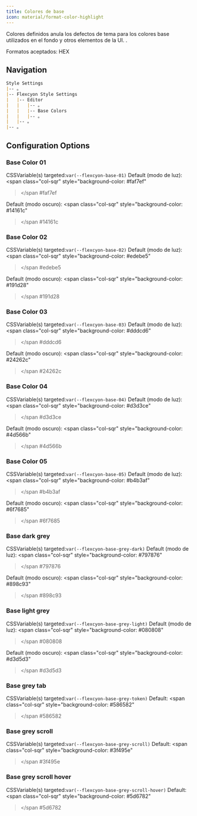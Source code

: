 ```yaml
---
title: Colores de base
icon: material/format-color-highlight
---
```


Colores definidos anula los defectos de tema para los colores base utilizados en el fondo
y otros elementos de la UI.
.

Formatos aceptados: HEX

## Navigation

```md
Style Settings
|-- 。
|-- Flexcyon Style Settings
|   |-- Editor
|   |   |-- 。
|   |   |-- Base Colors
|   |   |-- 。
|   |-- 。
|-- 。
```

## Configuration Options

### Base Color 01

CSSVariable(s) targeted:`var(--flexcyon-base-01)`
Default (modo de luz):
<span class="col-sqr" style="background-color: #faf7ef"
></span
>#faf7ef

Default (modo oscuro):
<span class="col-sqr" style="background-color: #14161c"
></span
>#14161c

### Base Color 02

CSSVariable(s) targeted:`var(--flexcyon-base-02)`
Default (modo de luz):
<span class="col-sqr" style="background-color: #edebe5"
></span
>#edebe5

Default (modo oscuro):
<span class="col-sqr" style="background-color: #191d28"
></span
>#191d28

### Base Color 03

CSSVariable(s) targeted:`var(--flexcyon-base-03)`
Default (modo de luz):
<span class="col-sqr" style="background-color: #dddcd6"
></span
>#dddcd6

Default (modo oscuro):
<span class="col-sqr" style="background-color: #24262c"
></span
>#24262c

### Base Color 04

CSSVariable(s) targeted:`var(--flexcyon-base-04)`
Default (modo de luz):
<span class="col-sqr" style="background-color: #d3d3ce"
></span
>#d3d3ce

Default (modo oscuro):
<span class="col-sqr" style="background-color: #4d566b"
></span
>#4d566b

### Base Color 05

CSSVariable(s) targeted:`var(--flexcyon-base-05)`
Default (modo de luz):
<span class="col-sqr" style="background-color: #b4b3af"
></span
>#b4b3af

Default (modo oscuro):
<span class="col-sqr" style="background-color: #6f7685"
></span
>#6f7685

### Base dark grey

CSSVariable(s) targeted:`var(--flexcyon-base-grey-dark)`
Default (modo de luz):
<span class="col-sqr" style="background-color: #797876"
></span
>#797876

Default (modo oscuro):
<span class="col-sqr" style="background-color: #898c93"
></span
>#898c93

### Base light grey

CSSVariable(s) targeted:`var(--flexcyon-base-grey-light)`
Default (modo de luz):
<span class="col-sqr" style="background-color: #080808"
></span
>#080808

Default (modo oscuro):
<span class="col-sqr" style="background-color: #d3d5d3"
></span
>#d3d5d3

### Base grey tab

CSSVariable(s) targeted:`var(--flexcyon-base-grey-token)`
Default:
<span class="col-sqr" style="background-color: #586582"
></span
>#586582

### Base grey scroll 

CSSVariable(s) targeted:`var(--flexcyon-base-grey-scroll)`
Default:
<span class="col-sqr" style="background-color: #3f495e"
></span
>#3f495e

### Base grey scroll hover

CSSVariable(s) targeted:`var(--flexcyon-base-grey-scroll-hover)`
Default:
<span class="col-sqr" style="background-color: #5d6782"
></span
>#5d6782


